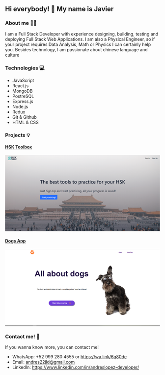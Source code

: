 ## Hi everybody! 👋 My name is Javier

### About me 👨‍💻 
I am a Full Stack Developer with experience designing, building, testing and deploying Full Stack Web Applications.
I am also a Physical Engineer, so if your project requires Data Analysis, Math or Physics I can certainly help you.
Besides technology, I am passionate about chinese language and culture 

### Technologies 💻
- JavaScript
- React.js
- MongoDB
- PostreSQL
- Express.js
- Node.js
- Redux
- Git & Github
- HTML & CSS

### Projects 💡

#### [HSK Toolbox](https://hsktoolboxdemo.herokuapp.com/)
![alt text](https://github.com/javlopezdi/javlopezdi/blob/main/hsktoolbox.png?raw=true)

#### [Dogs App](https://dogsdemo.herokuapp.com/)
![alt text](https://github.com/javlopezdi/javlopezdi/blob/main/dogspi.png?raw=true)

### Contact me! 📱

If you wanna know more, you can contact me!
- WhatsApp: +52 999 280 4555 or https://wa.link/6q80de
- Email: andres22jld@gmail.com
- LinkedIn: https://www.linkedin.com/in/andreslopez-developer/
